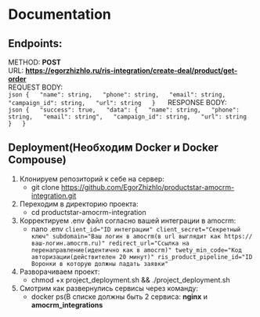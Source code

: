 # Documentation

## Endpoints:  
  METHOD: **POST**  
  URL: **https://egorzhizhlo.ru/ris-integration/create-deal/product/get-order**  
    REQUEST BODY:  
    ```json
    {  
      "name": string,  
      "phone": string,  
      "email": string,  
      "campaign_id": string,  
      "url": string  
    }  
    ```
    RESPONSE BODY:  
    ```json
    {  
      "success": true,  
      "data": {  
        "name": string,  
        "phone": string,  
        "email": string",  
        "campaign_id": string,  
        "url": string  
      }  
    }```

## Deployment(Необходим Docker и Docker Compouse)
  1. Клонируем репозиторий к себе на сервер:
     - git clone https://github.com/EgorZhizhlo/productstar-amocrm-integration.git
  2. Переходим в директорию проекта:
     - cd productstar-amocrm-integration
  3. Корректируем .env файл согласно вашей интеграции в amocrm:
     - nano .env
    ```
      client_id="ID интеграции"
      client_secret="Секретный ключ"
      subdomain="Ваш логин в amocrm(в url выглядит как https://ваш-логин.amocrm.ru)"
      redirect_url="Ссылка на перенаправление(идентично как в amocrm)"
      twety_min_code="Код авторизации(действителен 20 минут)"
      ris_product_pipeline_id="ID Воронки в которую должны падать заявки"
    ```
  4. Разворачиваем проект:
     - chmod +x project_deployment.sh && ./project_deployment.sh
  5. Смотрим как развернулись сервисы через команду:
     - docker ps(В списке должны быть 2 сервиса: **nginx** и **amocrm_integrations**

     

